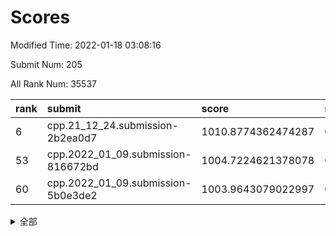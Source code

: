 # Scores

Modified Time: 2022-01-18 03:08:16

Submit Num: 205

All Rank Num: 35537

| rank |               submit               |       score        |       sigma        | pk_num |
| :--- | :--------------------------------- | :----------------- | :----------------- | :----- |
| 6    | cpp.21_12_24.submission-2b2ea0d7   | 1010.8774362474287 | 0.7664316958535061 | 690    |
| 53   | cpp.2022_01_09.submission-816672bd | 1004.7224621378078 | 0.708067702357968  | 692    |
| 60   | cpp.2022_01_09.submission-5b0e3de2 | 1003.9643079022997 | 0.7264588300921828 | 696    |


<details>
<summary>全部</summary>

| rank |                 submit                 |       score        |       sigma        | pk_num |
| :--- | :------------------------------------- | :----------------- | :----------------- | :----- |
| 1    | gobigger.level_3.submission_level_3_13 | 1012.2754693191727 | 0.7894493693172631 | 695    |
| 2    | gobigger.level_3.submission_level_3_20 | 1011.6998840320485 | 0.7947768737100828 | 697    |
| 3    | gobigger.level_3.submission_level_3_47 | 1011.1917080174711 | 0.780537096485212  | 697    |
| 4    | gobigger.level_3.submission_level_3_16 | 1010.9741405341686 | 0.8110161901253632 | 695    |
| 5    | gobigger.level_3.submission_level_3_21 | 1010.9248856705356 | 0.7606656650668621 | 694    |
| 6    | cpp.21_12_24.submission-2b2ea0d7       | 1010.8774362474287 | 0.7664316958535061 | 690    |
| 7    | gobigger.level_3.submission_level_3_32 | 1010.8373902440555 | 0.7456746456481    | 695    |
| 8    | gobigger.level_3.submission_level_3_15 | 1010.807103555491  | 0.7565597830841123 | 698    |
| 9    | gobigger.level_3.submission_level_3_45 | 1010.7845147556504 | 0.7754907770224804 | 696    |
| 10   | gobigger.level_3.submission_level_3_36 | 1010.6718776393369 | 0.7824638909570497 | 695    |
| 11   | gobigger.level_3.submission_level_3_18 | 1010.5077496524276 | 0.7631114989151382 | 696    |
| 12   | gobigger.level_3.submission_level_3_33 | 1010.4740954543881 | 0.764078161135869  | 692    |
| 13   | gobigger.level_3.submission_level_3_43 | 1010.422527846076  | 0.7703030177138761 | 696    |
| 14   | gobigger.level_3.submission_level_3_49 | 1010.4156853815953 | 0.7569910290628624 | 695    |
| 15   | gobigger.level_3.submission_level_3_8  | 1010.3784967937606 | 0.7857841634148157 | 694    |
| 16   | gobigger.level_3.submission_level_3_5  | 1010.265308461738  | 0.7635754077932094 | 691    |
| 17   | gobigger.level_3.submission_level_3_1  | 1010.2395556195308 | 0.7693104935541367 | 694    |
| 18   | gobigger.level_3.submission_level_3_24 | 1010.2011209717647 | 0.7763151951150352 | 691    |
| 19   | gobigger.level_3.submission_level_3_10 | 1010.1486468672903 | 0.7590233367083103 | 692    |
| 20   | gobigger.level_3.submission_level_3_35 | 1010.112822771645  | 0.7682697890282425 | 692    |
| 21   | gobigger.level_3.submission_level_3_29 | 1010.1094335828957 | 0.7478445697450536 | 693    |
| 22   | gobigger.level_3.submission_level_3_48 | 1009.9800731108836 | 0.7712623230115129 | 690    |
| 23   | gobigger.level_3.submission_level_3_28 | 1009.9408488988597 | 0.7617824694481201 | 698    |
| 24   | gobigger.level_3.submission_level_3_9  | 1009.9103034964601 | 0.7501138774345499 | 689    |
| 25   | gobigger.level_3.submission_level_3_38 | 1009.8208735822058 | 0.7419740777118693 | 690    |
| 26   | gobigger.level_3.submission_level_3_25 | 1009.7548987829223 | 0.765800129889232  | 691    |
| 27   | gobigger.level_3.submission_level_3_12 | 1009.7423770446711 | 0.7677986482341889 | 697    |
| 28   | gobigger.level_3.submission_level_3_11 | 1009.7020706316051 | 0.7646128670544182 | 696    |
| 29   | gobigger.level_3.submission_level_3_31 | 1009.6579328884035 | 0.7723961248136987 | 695    |
| 30   | gobigger.level_3.submission_level_3_27 | 1009.5273511082567 | 0.7782554762565292 | 691    |
| 31   | gobigger.level_3.submission_level_3_4  | 1009.487479806393  | 0.7609325178491659 | 698    |
| 32   | gobigger.level_3.submission_level_3_44 | 1009.4853126932669 | 0.7543448681435226 | 692    |
| 33   | gobigger.level_3.submission_level_3_34 | 1009.4637188466135 | 0.7472865881268317 | 696    |
| 34   | gobigger.level_3.submission_level_3_30 | 1009.4601969901032 | 0.7574318174066645 | 696    |
| 35   | gobigger.level_3.submission_level_3_0  | 1009.4157220713037 | 0.7578114185038811 | 689    |
| 36   | gobigger.level_3.submission_level_3_37 | 1009.3637785053592 | 0.7540678509805159 | 694    |
| 37   | gobigger.level_3.submission_level_3_26 | 1009.3569945297637 | 0.7501521583067042 | 697    |
| 38   | gobigger.level_3.submission_level_3_17 | 1009.3457319854897 | 0.7561826115315805 | 697    |
| 39   | gobigger.level_3.submission_level_3_39 | 1009.2801123967718 | 0.7523703102800471 | 691    |
| 40   | gobigger.level_3.submission_level_3_40 | 1009.2786714904447 | 0.7866187234754551 | 694    |
| 41   | gobigger.level_3.submission_level_3_14 | 1009.23302497287   | 0.7548555988122041 | 696    |
| 42   | gobigger.level_3.submission_level_3_41 | 1009.005043606882  | 0.7421920261371021 | 695    |
| 43   | gobigger.level_3.submission_level_3_23 | 1008.7945325336268 | 0.7282385670362473 | 693    |
| 44   | gobigger.level_3.submission_level_3_3  | 1008.6483591636912 | 0.7280680379754294 | 697    |
| 45   | gobigger.level_3.submission_level_3_7  | 1008.6278011981368 | 0.7539066066226544 | 694    |
| 46   | gobigger.level_3.submission_level_3_22 | 1008.5483976027144 | 0.7420296862517368 | 690    |
| 47   | gobigger.level_3.submission_level_3_2  | 1008.3069787906301 | 0.733602844677914  | 693    |
| 48   | gobigger.level_3.submission_level_3_19 | 1008.2486652624192 | 0.7387440554783191 | 695    |
| 49   | gobigger.level_3.submission_level_3_46 | 1008.0377522067123 | 0.7379630235192594 | 697    |
| 50   | gobigger.level_3.submission_level_3_6  | 1008.0298043230175 | 0.7499677409840543 | 688    |
| 51   | gobigger.level_3.submission_level_3_42 | 1008.016659631955  | 0.737160484498887  | 696    |
| 52   | gobigger.level_1.submission_level_1_3  | 1004.8070920617834 | 0.7175142778374933 | 694    |
| 53   | cpp.2022_01_09.submission-816672bd     | 1004.7224621378078 | 0.708067702357968  | 692    |
| 54   | gobigger.level_1.submission_level_1_24 | 1004.6203013600659 | 0.7330552108518961 | 690    |
| 55   | gobigger.level_1.submission_level_1_42 | 1004.2555927432528 | 0.714574186981265  | 692    |
| 56   | gobigger.level_1.submission_level_1_46 | 1004.1637419840985 | 0.7121392552287994 | 693    |
| 57   | gobigger.level_1.submission_level_1_9  | 1003.9997851628235 | 0.715456220763552  | 695    |
| 58   | gobigger.level_1.submission_level_1_10 | 1003.9933514373542 | 0.7139040386969857 | 696    |
| 59   | gobigger.level_1.submission_level_1_22 | 1003.9817736495432 | 0.7159688352108168 | 694    |
| 60   | cpp.2022_01_09.submission-5b0e3de2     | 1003.9643079022997 | 0.7264588300921828 | 696    |
| 61   | gobigger.level_1.submission_level_1_11 | 1003.865720925252  | 0.7159420888736716 | 693    |
| 62   | gobigger.level_1.submission_level_1_21 | 1003.8269203932199 | 0.7181099493548717 | 692    |
| 63   | gobigger.level_1.submission_level_1_45 | 1003.7907192673183 | 0.7149241454112096 | 693    |
| 64   | gobigger.level_1.submission_level_1_30 | 1003.7614463291844 | 0.7135948576249878 | 691    |
| 65   | gobigger.level_1.submission_level_1_27 | 1003.7422461711515 | 0.7248893655826288 | 697    |
| 66   | gobigger.level_1.submission_level_1_34 | 1003.7238645262123 | 0.7143651573561483 | 691    |
| 67   | gobigger.level_1.submission_level_1_41 | 1003.6720271197929 | 0.7174510500741691 | 696    |
| 68   | gobigger.level_1.submission_level_1_16 | 1003.5790055535044 | 0.7268005877935768 | 693    |
| 69   | gobigger.level_1.submission_level_1_28 | 1003.5682969717318 | 0.7194995678892215 | 692    |
| 70   | gobigger.level_1.submission_level_1_47 | 1003.5275024761484 | 0.7150723594643326 | 697    |
| 71   | gobigger.level_1.submission_level_1_31 | 1003.5069239479674 | 0.7190725464647826 | 694    |
| 72   | gobigger.level_1.submission_level_1_43 | 1003.4867271154158 | 0.7026572342921644 | 698    |
| 73   | gobigger.level_1.submission_level_1_4  | 1003.4772872144007 | 0.7234326585449895 | 686    |
| 74   | gobigger.level_1.submission_level_1_8  | 1003.4475299729828 | 0.7148470334347357 | 692    |
| 75   | gobigger.level_1.submission_level_1_49 | 1003.4365068794342 | 0.7187933718189865 | 689    |
| 76   | gobigger.level_1.submission_level_1_33 | 1003.4172522971355 | 0.7177730738981437 | 695    |
| 77   | gobigger.level_1.submission_level_1_40 | 1003.408875464695  | 0.7049940685112078 | 692    |
| 78   | gobigger.level_1.submission_level_1_2  | 1003.3487313395417 | 0.7209030797273474 | 690    |
| 79   | gobigger.level_1.submission_level_1_20 | 1003.3000638092956 | 0.7048566602576546 | 692    |
| 80   | gobigger.level_1.submission_level_1_23 | 1003.2622914137577 | 0.7117392398856355 | 698    |
| 81   | gobigger.level_1.submission_level_1_1  | 1003.2364067001519 | 0.7094717733584969 | 694    |
| 82   | gobigger.level_1.submission_level_1_12 | 1003.2157570607258 | 0.7254086927268677 | 697    |
| 83   | gobigger.level_1.submission_level_1_13 | 1003.2088423892471 | 0.7116647596635055 | 695    |
| 84   | gobigger.level_1.submission_level_1_15 | 1003.1536108703302 | 0.7036468051299979 | 693    |
| 85   | gobigger.level_1.submission_level_1_7  | 1003.1311121540133 | 0.7171008909170239 | 694    |
| 86   | gobigger.level_1.submission_level_1_0  | 1003.096797239503  | 0.7226741411013838 | 689    |
| 87   | gobigger.level_1.submission_level_1_26 | 1003.0902130269725 | 0.7177967190734061 | 690    |
| 88   | gobigger.level_1.submission_level_1_48 | 1003.0807473098304 | 0.7330988378683267 | 693    |
| 89   | gobigger.level_1.submission_level_1_5  | 1003.0442510130036 | 0.7170632808146172 | 691    |
| 90   | gobigger.level_1.submission_level_1_37 | 1003.032315217277  | 0.706085123676732  | 695    |
| 91   | gobigger.level_1.submission_level_1_44 | 1002.9166118502401 | 0.7078819608891986 | 690    |
| 92   | gobigger.level_1.submission_level_1_39 | 1002.9129932892935 | 0.7141124524685416 | 688    |
| 93   | gobigger.level_1.submission_level_1_18 | 1002.8659269134728 | 0.7214005040816047 | 688    |
| 94   | gobigger.level_1.submission_level_1_17 | 1002.8470041347362 | 0.7155800483917748 | 689    |
| 95   | gobigger.level_1.submission_level_1_38 | 1002.7653476768352 | 0.7193718973142281 | 690    |
| 96   | gobigger.level_1.submission_level_1_35 | 1002.7360397357071 | 0.713560955127462  | 692    |
| 97   | gobigger.level_1.submission_level_1_36 | 1002.7118118017809 | 0.706896459468459  | 693    |
| 98   | gobigger.level_1.submission_level_1_19 | 1002.5333784307911 | 0.7105412409496376 | 693    |
| 99   | gobigger.level_1.submission_level_1_25 | 1002.3935386848958 | 0.705777007337878  | 690    |
| 100  | gobigger.level_1.submission_level_1_32 | 1002.0653417260852 | 0.7146307499513392 | 693    |
| 101  | gobigger.level_1.submission_level_1_14 | 1002.0365676454463 | 0.7123725181038202 | 693    |
| 102  | gobigger.level_1.submission_level_1_6  | 1001.9578453872449 | 0.7167896562787937 | 696    |
| 103  | gobigger.level_1.submission_level_1_29 | 1001.5488892011846 | 0.7099530326947048 | 695    |
| 104  | gobigger.random.submission_random_9    | 997.8549366320103  | 0.6946135807295158 | 697    |
| 105  | gobigger.random.submission_random_11   | 997.2134834552141  | 0.7027303217200984 | 694    |
| 106  | gobigger.random.submission_random_33   | 997.1976103811439  | 0.7057682529211445 | 692    |
| 107  | gobigger.random.submission_random_36   | 996.9905570490815  | 0.7018176007943885 | 693    |
| 108  | gobigger.random.submission_random_2    | 996.9830679894319  | 0.7086443756730468 | 698    |
| 109  | gobigger.random.submission_random_12   | 996.6888698734977  | 0.7081564137319054 | 694    |
| 110  | gobigger.random.submission_random_20   | 996.6500283305468  | 0.7085314634348843 | 690    |
| 111  | gobigger.random.submission_random_10   | 996.6365020557577  | 0.6951953185238429 | 690    |
| 112  | gobigger.random.submission_random_44   | 996.4483419383353  | 0.7111827250282976 | 690    |
| 113  | gobigger.random.submission_random_37   | 996.4400404698765  | 0.69881512262395   | 696    |
| 114  | gobigger.random.submission_random_31   | 996.3704590162139  | 0.6957133035772584 | 698    |
| 115  | gobigger.random.submission_random_25   | 996.3082557945685  | 0.7105674529782133 | 693    |
| 116  | gobigger.random.submission_random_34   | 996.2697117312135  | 0.7140488540756936 | 695    |
| 117  | gobigger.random.submission_random_23   | 996.2242602981296  | 0.708397549130497  | 688    |
| 118  | gobigger.random.submission_random_0    | 996.2117913229746  | 0.7197237282351752 | 692    |
| 119  | gobigger.random.submission_random_13   | 996.083277960057   | 0.6994629259540472 | 691    |
| 120  | gobigger.random.submission_random_1    | 996.0580992934268  | 0.7108365356299049 | 697    |
| 121  | gobigger.random.submission_random_32   | 996.0132249991976  | 0.721055387220505  | 693    |
| 122  | gobigger.random.submission_random_6    | 995.95585261875    | 0.6967920746328419 | 692    |
| 123  | gobigger.random.submission_random_41   | 995.9044825881195  | 0.7232840378152741 | 692    |
| 124  | gobigger.random.submission_random_26   | 995.8472964768018  | 0.7247084656369899 | 694    |
| 125  | gobigger.random.submission_random_19   | 995.8282636163798  | 0.7111262332832073 | 694    |
| 126  | gobigger.random.submission_random_39   | 995.8001998407528  | 0.7091846430367947 | 696    |
| 127  | gobigger.random.submission_random_30   | 995.7678847358985  | 0.7067766375448512 | 693    |
| 128  | gobigger.random.submission_random_43   | 995.7576302890153  | 0.7152855002399564 | 696    |
| 129  | gobigger.random.submission_random_18   | 995.7400613708306  | 0.69937008816493   | 697    |
| 130  | gobigger.random.submission_random_42   | 995.6618052858807  | 0.7029307207513631 | 692    |
| 131  | gobigger.random.submission_random_35   | 995.5903944986744  | 0.7130276948132581 | 691    |
| 132  | gobigger.random.submission_random_16   | 995.5445203777666  | 0.7174882427288558 | 691    |
| 133  | gobigger.random.submission_random_49   | 995.5367500202121  | 0.7025284531953787 | 694    |
| 134  | gobigger.random.submission_random_14   | 995.5033742458149  | 0.7163962896356032 | 695    |
| 135  | gobigger.random.submission_random_40   | 995.5009341176931  | 0.7145636242835631 | 691    |
| 136  | gobigger.random.submission_random_17   | 995.4433910288154  | 0.7173943453442041 | 691    |
| 137  | gobigger.random.submission_random_15   | 995.4400184982688  | 0.7276694150021149 | 692    |
| 138  | gobigger.random.submission_random_5    | 995.4348069299552  | 0.7007734542172648 | 689    |
| 139  | gobigger.random.submission_random_46   | 995.3962914606966  | 0.7045527464193453 | 692    |
| 140  | gobigger.random.submission_random_21   | 995.389168363259   | 0.7126868561506464 | 694    |
| 141  | gobigger.random.submission_random_27   | 995.3698140742775  | 0.7094631495392792 | 698    |
| 142  | gobigger.random.submission_random_4    | 995.2904910266025  | 0.7127121389232024 | 693    |
| 143  | gobigger.random.submission_random_47   | 995.2893765855023  | 0.7277402295759124 | 696    |
| 144  | gobigger.random.submission_random_28   | 995.2843399288732  | 0.7046936030138143 | 695    |
| 145  | gobigger.random.submission_random_29   | 995.2433958547589  | 0.7048490449222007 | 695    |
| 146  | gobigger.random.submission_random_7    | 995.2186864446167  | 0.7286731014790339 | 690    |
| 147  | gobigger.random.submission_random_22   | 995.2078543280921  | 0.7071334975008996 | 689    |
| 148  | gobigger.random.submission_random_38   | 995.1261574258583  | 0.7289926827871811 | 687    |
| 149  | gobigger.random.submission_random_48   | 995.0555199750696  | 0.7070458679080426 | 699    |
| 150  | gobigger.random.submission_random_24   | 995.0072086944823  | 0.70907499101906   | 697    |
| 151  | gobigger.level_2.submission_level_2_45 | 994.8943912798331  | 0.7084110027269142 | 690    |
| 152  | gobigger.random.submission_random_8    | 994.882643895648   | 0.7281083152937408 | 695    |
| 153  | gobigger.random.submission_random_45   | 994.7056397476705  | 0.718215792001085  | 694    |
| 154  | gobigger.random.submission_random_3    | 994.5206243557363  | 0.710645193607679  | 694    |
| 155  | gobigger.level_2.submission_level_2_42 | 994.1341198117752  | 0.7369882268310787 | 694    |
| 156  | gobigger.level_2.submission_level_2_41 | 993.8921233661223  | 0.7213196417046716 | 690    |
| 157  | gobigger.level_2.submission_level_2_43 | 993.6787031164076  | 0.7421980481993904 | 691    |
| 158  | gobigger.level_2.submission_level_2_25 | 993.5910732129539  | 0.7302051633818191 | 695    |
| 159  | gobigger.level_2.submission_level_2_1  | 993.5784534754081  | 0.7344990436356517 | 694    |
| 160  | gobigger.level_2.submission_level_2_46 | 993.2145422837218  | 0.7594332144983708 | 692    |
| 161  | gobigger.level_2.submission_level_2_18 | 993.0194957590597  | 0.72288673421517   | 693    |
| 162  | gobigger.level_2.submission_level_2_13 | 992.959217558531   | 0.7334437095771511 | 695    |
| 163  | gobigger.level_2.submission_level_2_30 | 992.8381963679229  | 0.7401587554932413 | 690    |
| 164  | gobigger.level_2.submission_level_2_33 | 992.83157272198    | 0.7206359103514318 | 695    |
| 165  | gobigger.level_2.submission_level_2_20 | 992.7877783192781  | 0.7354533363304683 | 690    |
| 166  | gobigger.level_2.submission_level_2_32 | 992.7834698913571  | 0.7458055056359296 | 699    |
| 167  | gobigger.level_2.submission_level_2_0  | 992.7116188439369  | 0.7363582575962533 | 689    |
| 168  | gobigger.level_2.submission_level_2_6  | 992.6908835953893  | 0.7306191383198105 | 690    |
| 169  | gobigger.level_2.submission_level_2_39 | 992.6021296797317  | 0.7413874277210097 | 697    |
| 170  | gobigger.level_2.submission_level_2_48 | 992.572973777967   | 0.7544333737480142 | 699    |
| 171  | gobigger.level_2.submission_level_2_40 | 992.5279850419977  | 0.7396373654652374 | 695    |
| 172  | gobigger.level_2.submission_level_2_12 | 992.4933151359215  | 0.7299231465630671 | 691    |
| 173  | gobigger.level_2.submission_level_2_44 | 992.4517970319156  | 0.7294326693692479 | 693    |
| 174  | gobigger.level_2.submission_level_2_2  | 992.3877587260877  | 0.7480739142020985 | 697    |
| 175  | gobigger.level_2.submission_level_2_4  | 992.3417856328603  | 0.7379649096871809 | 692    |
| 176  | gobigger.level_2.submission_level_2_15 | 992.2918784566082  | 0.7290182569103842 | 696    |
| 177  | gobigger.level_2.submission_level_2_22 | 992.2446066558513  | 0.7457246880952594 | 690    |
| 178  | gobigger.level_2.submission_level_2_7  | 992.2101748137162  | 0.7354803295033485 | 697    |
| 179  | gobigger.level_2.submission_level_2_38 | 992.1512382487504  | 0.7542968274099583 | 693    |
| 180  | gobigger.level_2.submission_level_2_11 | 991.9954261201384  | 0.7418883772956667 | 694    |
| 181  | gobigger.level_2.submission_level_2_27 | 991.9902235131938  | 0.7421241716261574 | 696    |
| 182  | gobigger.level_2.submission_level_2_21 | 991.984634693714   | 0.7301001162307058 | 695    |
| 183  | gobigger.level_2.submission_level_2_14 | 991.9833944065274  | 0.7420297621940705 | 692    |
| 184  | gobigger.level_2.submission_level_2_10 | 991.7956966612038  | 0.7591502467503765 | 697    |
| 185  | gobigger.level_2.submission_level_2_28 | 991.7919891196523  | 0.7391002609416766 | 693    |
| 186  | gobigger.level_2.submission_level_2_37 | 991.7670009687002  | 0.7386748830059378 | 689    |
| 187  | gobigger.level_2.submission_level_2_35 | 991.7653975950105  | 0.7450118508546075 | 690    |
| 188  | gobigger.level_2.submission_level_2_36 | 991.7437243193912  | 0.7429073816228595 | 693    |
| 189  | gobigger.level_2.submission_level_2_16 | 991.7212329508645  | 0.757704239046791  | 695    |
| 190  | gobigger.level_2.submission_level_2_26 | 991.5230322687481  | 0.7450465266596646 | 696    |
| 191  | gobigger.level_2.submission_level_2_3  | 991.4767668561034  | 0.7465152386685476 | 693    |
| 192  | gobigger.level_2.submission_level_2_47 | 991.2687908523658  | 0.7465828033057544 | 695    |
| 193  | gobigger.level_2.submission_level_2_24 | 991.2522305466397  | 0.7495910889662808 | 694    |
| 194  | gobigger.level_2.submission_level_2_29 | 991.2472269597489  | 0.7473081205370807 | 696    |
| 195  | gobigger.level_2.submission_level_2_31 | 991.13183905813    | 0.7482079159533572 | 691    |
| 196  | gobigger.level_2.submission_level_2_23 | 991.0350920741504  | 0.7413042203624151 | 688    |
| 197  | gobigger.level_2.submission_level_2_9  | 991.0212965366084  | 0.7371603957702696 | 694    |
| 198  | gobigger.level_2.submission_level_2_34 | 990.9665917390848  | 0.7696088525519393 | 696    |
| 199  | gobigger.level_2.submission_level_2_49 | 990.7715763186851  | 0.7507291026280369 | 698    |
| 200  | gobigger.level_2.submission_level_2_8  | 990.6778778356037  | 0.7780713929094257 | 692    |
| 201  | gobigger.level_2.submission_level_2_17 | 990.6419590531593  | 0.7658426200157828 | 692    |
| 202  | gobigger.level_2.submission_level_2_5  | 990.6392028887768  | 0.7460303099195839 | 693    |
| 203  | gobigger.level_2.submission_level_2_19 | 989.926084325032   | 0.754644695077433  | 695    |
| 204  | gobigger.none.submission_none_0        | 978.3317124790293  | 1.2619963411342234 | 697    |
| 205  | gobigger.none.submission_none_1        | 977.6171335819032  | 1.3092351592054572 | 694    |

</details>